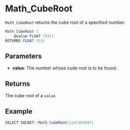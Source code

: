 # Math_CubeRoot

`Math_CubeRoot` returns the cube root of a specified number.

```csharp
Math_CubeRoot (
	@value FLOAT (53))
RETURNS FLOAT (53)
```

## Parameters

 - **value**: The number whose cude root is to be found.

## Returns

The cube root of a `value`.

## Example

```csharp
SELECT SQLNET::Math_CubeRoot(2147483647)
```


